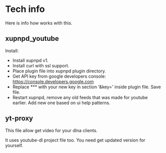 # Tech info
  Here is info how works with this.
  

## xupnpd_youtube

  Install:
  
  - Install xupnpd v1.
  - Install curl with ssl support.
  - Place plugin file into xupnpd plugin directory.
  - Get API key from google developers console: https://console.developers.google.com
  - Replace *** with your new key in section '&key=' inside plugin file. Save file.
  - Restart xupnpd, remove any old feeds that was made for youtube earlier. Add new one based on ui help patterns.
  
  
## yt-proxy

  This file allow get video for your dlna clients.
  
  It uses youtube-dl project file too. You need get updated version for yourself.
  
  
